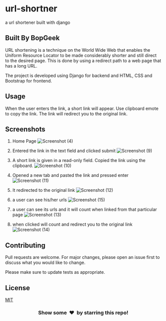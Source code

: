 # url-shortner
a url shortener built with django
## Built By BopGeek

<!-- Project URL: https://urlshortner-django.herokuapp.com/ -->

URL shortening is a technique on the World Wide Web that enables the Uniform Resource Locator to be made considerably shorter and still direct to the desired page. This is done by using a redirect path to a web page that has a long URL.

The project is developed using Django for backend and HTML, CSS and Bootstrap for frontend. 

## Usage
When the user enters the link, a short link will appear. Use clipboard emote to copy the link. The link will redirect you to the original link. 

<!-- It has been deployed on Heroku. If you want then you can buy a domain and connect it with the Heroku as well. This will shortner the link even more.  -->

## Screenshots

1) Home Page
![Screenshot (4)](https://user-images.githubusercontent.com/46121207/119356846-ca4f9580-bc9e-11eb-954e-1c38419d69ce.png)

2) Entered the link in the text field and clicked submit
![Screenshot (9)](https://user-images.githubusercontent.com/46121207/119356963-ec491800-bc9e-11eb-89fa-457bcdac971f.png)

3) A short link is given in a read-only field. Copied the link using the clipboard.
![Screenshot (10)](https://user-images.githubusercontent.com/46121207/119357014-fcf98e00-bc9e-11eb-83db-535e6187c54d.png)

4) Opened a new tab and pasted the link and pressed enter
![Screenshot (11)](https://user-images.githubusercontent.com/46121207/119359541-a772b080-bca1-11eb-846d-2040e306b28b.png)

5) It redirected to the original link
![Screenshot (12)](https://user-images.githubusercontent.com/46121207/119359564-accffb00-bca1-11eb-8380-f52adb78f797.png)

6) a user can see his/her urls
![Screenshot (15)](https://user-images.githubusercontent.com/46121207/119361520-ad699100-bca3-11eb-97b7-01fb064015e3.png)

7) a user can see its urls and it will count when linked from that particular page
  ![Screenshot (13)](https://user-images.githubusercontent.com/46121207/119361735-e570d400-bca3-11eb-8d96-72b48ba57754.png)
  
8) when clicked will count and redirect you to the original link
![Screenshot (14)](https://user-images.githubusercontent.com/46121207/119361869-0802ed00-bca4-11eb-999a-d8edaaa7981e.png)

 



## Contributing
Pull requests are welcome. For major changes, please open an issue first to discuss what you would like to change.

Please make sure to update tests as appropriate.

## License
[MIT](https://choosealicense.com/licenses/mit/)

<h3 align="center">Show some &nbsp;❤️&nbsp; by starring this repo! </h3>
